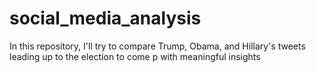 # social_media_analysis
In this repository, I'll try to compare Trump, Obama, and Hillary's tweets leading up to the election to come p with meaningful insights
